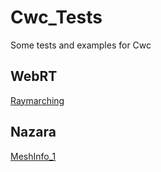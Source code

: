 # Cwc_Tests
Some tests and examples for Cwc

## WebRT
[Raymarching](https://vliancetool.github.io/WebRT/demo/Raymarching/App.html)


## Nazara
[MeshInfo_1](https://vliance.github.io/Cwc_Tests//Nazara/MeshInfo_Test1/bin/App.html)
